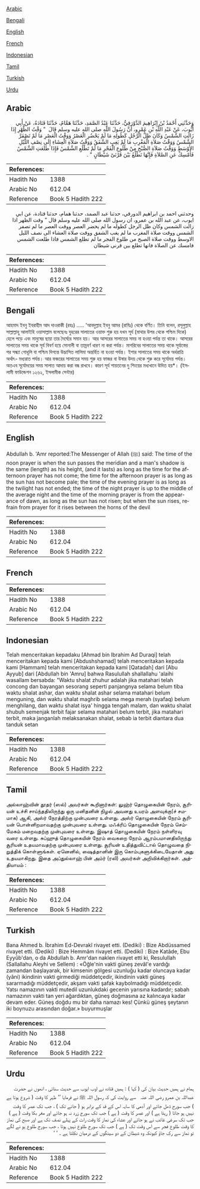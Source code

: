 [Arabic](#arabic)

[Bengali](#bengali)

[English](#english)

[French](#french)

[Indonesian](#indonesian)

[Tamil](#tamil)

[Turkish](#turkish)

[Urdu](#urdu)

## Arabic


<div dir="rtl" lang="ar" style={{fontSize:'larger',backgroundColor:'#f8f9fa',padding:20}}>
وَحَدَّثَنِي أَحْمَدُ بْنُ إِبْرَاهِيمَ الدَّوْرَقِيُّ، حَدَّثَنَا عَبْدُ الصَّمَدِ، حَدَّثَنَا هَمَّامٌ، حَدَّثَنَا قَتَادَةُ، عَنْ أَبِي أَيُّوبَ، عَنْ عَبْدِ اللَّهِ بْنِ عَمْرٍو، أَنَّ رَسُولَ اللَّهِ صلى الله عليه وسلم قَالَ ‏ "‏ وَقْتُ الظُّهْرِ إِذَا زَالَتِ الشَّمْسُ وَكَانَ ظِلُّ الرَّجُلِ كَطُولِهِ مَا لَمْ يَحْضُرِ الْعَصْرُ وَوَقْتُ الْعَصْرِ مَا لَمْ تَصْفَرَّ الشَّمْسُ وَوَقْتُ صَلاَةِ الْمَغْرِبِ مَا لَمْ يَغِبِ الشَّفَقُ وَوَقْتُ صَلاَةِ الْعِشَاءِ إِلَى نِصْفِ اللَّيْلِ الأَوْسَطِ وَوَقْتُ صَلاَةِ الصُّبْحِ مِنْ طُلُوعِ الْفَجْرِ مَا لَمْ تَطْلُعِ الشَّمْسُ فَإِذَا طَلَعَتِ الشَّمْسُ فَأَمْسِكْ عَنِ الصَّلاَةِ فَإِنَّهَا تَطْلُعُ بَيْنَ قَرْنَىْ شَيْطَانٍ ‏"‏ ‏.‏
</div>
<div style={{backgroundColor:'#f8f9fa',padding:20, marginBottom: 10}}><table> <thead> <tr> <th>References:</th> <th></th> </tr> </thead> <tbody><tr><td>Hadith No</td><td>1388</td></tr><tr><td>Arabic No</td><td>612.04</td></tr><tr><td>Reference</td><td>Book 5 Hadith 222</td></tr></tbody></table></div>


<div dir="rtl" lang="ar" style={{fontSize:'larger',backgroundColor:'#f8f9fa',padding:20}}>
وحدثني احمد بن ابراهيم الدورقي، حدثنا عبد الصمد، حدثنا همام، حدثنا قتادة، عن ابي ايوب، عن عبد الله بن عمرو، ان رسول الله صلى الله عليه وسلم قال " وقت الظهر اذا زالت الشمس وكان ظل الرجل كطوله ما لم يحضر العصر ووقت العصر ما لم تصفر الشمس ووقت صلاة المغرب ما لم يغب الشفق ووقت صلاة العشاء الى نصف الليل الاوسط ووقت صلاة الصبح من طلوع الفجر ما لم تطلع الشمس فاذا طلعت الشمس فامسك عن الصلاة فانها تطلع بين قرنى شيطان
</div>
<div style={{backgroundColor:'#f8f9fa',padding:20, marginBottom: 10}}><table> <thead> <tr> <th>References:</th> <th></th> </tr> </thead> <tbody><tr><td>Hadith No</td><td>1388</td></tr><tr><td>Arabic No</td><td>612.04</td></tr><tr><td>Reference</td><td>Book 5 Hadith 222</td></tr></tbody></table></div>

## Bengali


<div dir="ltr" lang="bn" style={{fontSize:'larger',backgroundColor:'#f8f9fa',padding:20}}>
আহমাদ ইবনু ইবরাহীম আদ দাওরাকী (রহঃ) ..... 'আবদুল্লাহ ইবনু আমর (রাযিঃ) থেকে বর্ণিত। তিনি বলেন, রসূলুল্লাহ সাল্লাল্লাহু আলাইহি ওয়াসাল্লাম বলেছেনঃ যুহরের সালাতের ওয়াক্ত শুরু হয় যখন সূর্য (মাথার উপর থেকে পশ্চিম দিকে) হেলে পড়ে এবং মানুষের ছায়া তার দৈর্ঘ্যের সমান হয়। আর আসরের সালাতের সময় না হওয়া পর্যন্ত তা থাকে। আসরের সালাতের সময় থাকে সূর্য বিবর্ণ হয়ে সোনালী বা তাম্রবর্ণ ধারণ না করা পর্যন্ত। মাগরিবের সালাতের সময় থাকে সূর্যাস্তের পর সন্ধ্যা গোধূলি বা পশ্চিম দিগন্তে উদ্ভাসিত লালিমা অন্তর্হিত না হওয়া পর্যন্ত। ইশার সালাতের সময় থাকে অর্ধরাত্রি অর্থাৎ- মধ্যরাত পর্যন্ত। আর ফজরের সালাতের সময় শুরু হয় ফাজর বা উষার উদয় থেকে শুরু করে সূর্যোদয় পর্যন্ত। অতএব সূর্যোদয়ের সময় সালাত আদায় করা বন্ধ রাখবে। কারণ সূর্য শায়তনের দু শিংয়ের মধ্যখানে উদিত হয়*। (ইসলামী ফাউন্ডেশন ১২৬২, ইসলামীক সেন্টার)
</div>
<div style={{backgroundColor:'#f8f9fa',padding:20, marginBottom: 10}}><table> <thead> <tr> <th>References:</th> <th></th> </tr> </thead> <tbody><tr><td>Hadith No</td><td>1388</td></tr><tr><td>Arabic No</td><td>612.04</td></tr><tr><td>Reference</td><td>Book 5 Hadith 222</td></tr></tbody></table></div>

## English


<div dir="ltr" lang="en" style={{fontSize:'larger',backgroundColor:'#f8f9fa',padding:20}}>
Abdullah b. 'Amr reported:The Messenger of Allah (ﷺ) said: The time of the noon prayer is when the sun passes the meridian and a man's shadow is the same (length) as his height, (and it lasts) as long as the time for the afternoon prayer has not come; the time for the afternoon prayer is as long as the sun has not become pale; the time of the evening prayer is as long as the twilight has not ended; the time of the night prayer is up to the middle of the average night and the time of the morning prayer is from the appearance of dawn, as long as the sun has not risen; but when the sun rises, refrain from prayer for it rises between the horns of the devil
</div>
<div style={{backgroundColor:'#f8f9fa',padding:20, marginBottom: 10}}><table> <thead> <tr> <th>References:</th> <th></th> </tr> </thead> <tbody><tr><td>Hadith No</td><td>1388</td></tr><tr><td>Arabic No</td><td>612.04</td></tr><tr><td>Reference</td><td>Book 5 Hadith 222</td></tr></tbody></table></div>

## French


<div dir="ltr" lang="fr" style={{fontSize:'larger',backgroundColor:'#f8f9fa',padding:20}}>

</div>
<div style={{backgroundColor:'#f8f9fa',padding:20, marginBottom: 10}}><table> <thead> <tr> <th>References:</th> <th></th> </tr> </thead> <tbody><tr><td>Hadith No</td><td>1388</td></tr><tr><td>Arabic No</td><td>612.04</td></tr><tr><td>Reference</td><td>Book 5 Hadith 222</td></tr></tbody></table></div>

## Indonesian


<div dir="ltr" lang="id" style={{fontSize:'larger',backgroundColor:'#f8f9fa',padding:20}}>
Telah menceritakan kepadaku [Ahmad bin Ibrahim Ad Duraqi] telah menceritakan kepada kami [Abdushshamad] telah menceritakan kepada kami [Hammam] telah menceritakan kepada kami [Qatadah] dari [Abu Ayyub] dari [Abdullah bin 'Amru] bahwa Rasulullah shallallahu 'alaihi wasallam bersabda: "Waktu shalat zhuhur adalah jika matahari telah concong dan bayangan sesorang seperti panjangnya selama belum tiba waktu shalat ashar, dan waktu shalat ashar selama matahari belum menguning, dan waktu shalat maghrib selama mega merah (syafaq) belum menghilang, dan waktu shalat isya' hingga tengah malam, dan waktu shalat shubuh semenjak terbit fajar selama matahari belum terbit, jika matahari terbit, maka janganlah melaksanakan shalat, sebab ia terbit diantara dua tanduk setan
</div>
<div style={{backgroundColor:'#f8f9fa',padding:20, marginBottom: 10}}><table> <thead> <tr> <th>References:</th> <th></th> </tr> </thead> <tbody><tr><td>Hadith No</td><td>1388</td></tr><tr><td>Arabic No</td><td>612.04</td></tr><tr><td>Reference</td><td>Book 5 Hadith 222</td></tr></tbody></table></div>

## Tamil


<div dir="ltr" lang="ta" style={{fontSize:'larger',backgroundColor:'#f8f9fa',padding:20}}>
அல்லாஹ்வின் தூதர் (ஸல்) அவர்கள் கூறினார்கள்: லுஹ்ர் தொழுகையின் நேரம், சூரியன் உச்சி சாய்ந்ததிலிருந்து ஒரு மனிதனின் நிழல் அவனது உயரம் அளவுக்கு(ச் சமமாக) ஆகி, அஸ்ர் நேரத்திற்கு முன்புவரை உள்ளது. அஸ்ர் தொழுகையின் நேரம் சூரியன் பொன்னிறமாவதற்கு முன்புவரை உள்ளது. மஃக்ரிப் தொழுகையின் நேரம் செம்மேகம் மறைவதற்கு முன்புவரை உள்ளது. இஷாத் தொழுகையின் நேரம் நள்ளிரவு வரை உள்ளது. சுப்ஹுத் தொழுகையின் நேரம் வைகறை நேரம் ஆரம்பமானதிலிருந்து சூரியன் உதயமாவதற்கு முன்புவரை உள்ளது. சூரியன் உதித்துவிட்டால் தொழுவதை நிறுத்திக் கொள்ளுங்கள். ஏனெனில், ஷைத்தானின் இரு கொம்புகளுக்கிடையேதான் அது உதயமாகிறது. இதை அப்துல்லாஹ் பின் அம்ர் (ரலி) அவர்கள் அறிவிக்கிறார்கள். அத்தியாயம் :
</div>
<div style={{backgroundColor:'#f8f9fa',padding:20, marginBottom: 10}}><table> <thead> <tr> <th>References:</th> <th></th> </tr> </thead> <tbody><tr><td>Hadith No</td><td>1388</td></tr><tr><td>Arabic No</td><td>612.04</td></tr><tr><td>Reference</td><td>Book 5 Hadith 222</td></tr></tbody></table></div>

## Turkish


<div dir="ltr" lang="tr" style={{fontSize:'larger',backgroundColor:'#f8f9fa',padding:20}}>
Bana Ahmed b. İbrahim Ed-Devrakî rivayet etti. (Dediki) : Bize Abdüssamed rivayet etti. (Dediki) : Bize Hemmâm rivayet etti. (Dediki) : Bize Katâde, Ebu Eyyûb'dan, o da Abdullah b. Amr'dan naklen rivayet etti ki, Resulullah (Sallallahu Aleyhi ve Sellem) : «Öğle'nin vakti güneş zevâl'e vardığı zamandan başlayarak, bir kimsenin gölgesi uzunluğu kadar oluncaya kadar (yâni) ikindinin vakti girmediği müddetçedir, ikindinin vakti güneş sararmadığı müddetçedir, akşam vakti şafak kaybolmadığı müddetçedir. Yatsı namazının vakti mutedil uzunlukdaki gecenin yarısına kadardır; sabah namazının vakti tan yeri ağardıktan, güneş doğmasına az kalıncaya kadar devam eder. Güneş doğdu mu bir daha namazı kes! Çünkü güneş şeytanın iki boynuzu arasından doğar.» buyurmuşlar
</div>
<div style={{backgroundColor:'#f8f9fa',padding:20, marginBottom: 10}}><table> <thead> <tr> <th>References:</th> <th></th> </tr> </thead> <tbody><tr><td>Hadith No</td><td>1388</td></tr><tr><td>Arabic No</td><td>612.04</td></tr><tr><td>Reference</td><td>Book 5 Hadith 222</td></tr></tbody></table></div>

## Urdu


<div dir="rtl" lang="ur" style={{fontSize:'larger',backgroundColor:'#f8f9fa',padding:20}}>
ہمام نے ہمیں حدیث بیان کی ( کہا ) : ہمیں قتادہ نے اوب ایوب سے حدیث سنائی ، انھوں نے حضرت عبداللہ بن عمرو ‌رضی ‌اللہ ‌عنہ ‌ ‌ سے روایت کی کہ رسول اللہ ﷺ نے فرمایا ’’ ظہر کا وقت ( شروع ہوتا ہے ) جب سورج ڈھل جائے اور آدمی کا سایہ اس کے قد کے برابر ہو ( جانے تک ) ، جب تک عصر کا وقت نہیں ہو جاتا ( رہتا ہے ) اور عصر کا وقت ( ہے ) جب تک سورج زرد نہ ہو جائے اور مغر بکا وقت ( ہے ) جب تک سرغی غائب نے ہو جائے اور عشاء کی نماز کا وقت رات کے پہلے نصف تک ہے اور صبح کی نماز کا وقت طلوع فجر سے اس وقت تک ( ہے ) جب تک سورج طلوع نہیں ہوتا ، جب سورج طلوع ہو نے لگے تو نماز سے رک جاؤ کیونکہ وہ شیطان کے دو سینگوں کے درمیان نکلتا ہے ۔ ‘ ‘
</div>
<div style={{backgroundColor:'#f8f9fa',padding:20, marginBottom: 10}}><table> <thead> <tr> <th>References:</th> <th></th> </tr> </thead> <tbody><tr><td>Hadith No</td><td>1388</td></tr><tr><td>Arabic No</td><td>612.04</td></tr><tr><td>Reference</td><td>Book 5 Hadith 222</td></tr></tbody></table></div>